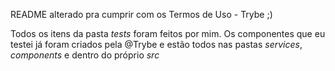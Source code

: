 README alterado pra cumprir com os Termos de Uso - Trybe ;)

Todos os itens da pasta *tests* foram feitos por mim.
Os componentes que eu testei já foram criados pela @Trybe e estão todos nas pastas *services*, *components* e dentro do próprio *src*